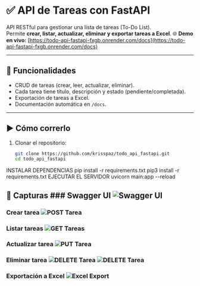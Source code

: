 # ✅ API de Tareas con FastAPI

API RESTful para gestionar una lista de tareas (To-Do List).  
Permite **crear, listar, actualizar, eliminar y exportar tareas a Excel**.
🌐 **Demo en vivo:** [https://todo-api-fastapi-fxgb.onrender.com/docs](https://todo-api-fastapi-fxgb.onrender.com/docs)  

---

## 🚀 Funcionalidades
- CRUD de tareas (crear, leer, actualizar, eliminar).
- Cada tarea tiene título, descripción y estado (pendiente/completada).
- Exportación de tareas a Excel.
- Documentación automática en `/docs`.

---

## ▶️ Cómo correrlo
1. Clonar el repositorio:
   ```bash
   git clone https://github.com/krisspaz/todo_api_fastapi.git
   cd todo_api_fastapi
INSTALAR DEPENDENCIAS
pip install -r requirements.txt 
pip3 install -r requirements.txt
EJECUTAR EL SERVIDOR
uvicorn main:app --reload

## 📸 Capturas ### Swagger UI ![Swagger UI](./screenshots/swagger_ui.png) 
### Crear tarea ![POST Tarea](./screenshots/post_tarea.png)
### Listar tareas ![GET Tareas](./screenshots/get_tareas.png) 
### Actualizar tarea ![PUT Tarea](./screenshots/put_tarea.png) 
### Eliminar tarea ![DELETE Tarea](./screenshots/delete_tarea.png) ![DELETE Tarea](./screenshots/delete_tarea2.png) 
### Exportación a Excel ![Excel Export](./screenshots/excel_export.png)